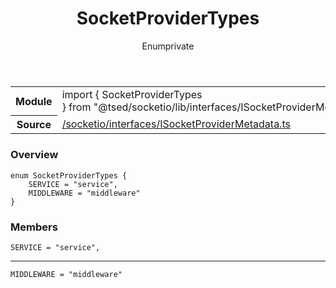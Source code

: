 
<header class="symbol-info-header"><h1 id="socketprovidertypes">SocketProviderTypes</h1><label class="symbol-info-type-label enum">Enum</label><label class="api-type-label private" title="private">private</label></header>
<!-- summary -->
<section class="symbol-info"><table class="is-full-width"><tbody><tr><th>Module</th><td><div class="lang-typescript"><span class="token keyword">import</span> { SocketProviderTypes }&nbsp;<span class="token keyword">from</span>&nbsp;<span class="token string">"@tsed/socketio/lib/interfaces/ISocketProviderMetadata"</span></div></td></tr><tr><th>Source</th><td><a href="https://github.com/Romakita/ts-express-decorators/blob/v4.26.3/src//socketio/interfaces/ISocketProviderMetadata.ts#L0-L0">/socketio/interfaces/ISocketProviderMetadata.ts</a></td></tr></tbody></table></section>
<!-- overview -->


### Overview


<pre><code class="typescript-lang ">enum SocketProviderTypes <span class="token punctuation">{</span>
    SERVICE = "service"<span class="token punctuation">,</span>
    MIDDLEWARE = "middleware"
<span class="token punctuation">}</span></code></pre>


<!-- Parameters -->

<!-- Description -->

<!-- Members -->







### Members



<div class="method-overview">
<pre><code class="typescript-lang ">SERVICE = "service"<span class="token punctuation">,</span></code></pre>
</div>




<hr/>



<div class="method-overview">
<pre><code class="typescript-lang ">MIDDLEWARE = "middleware"</code></pre>
</div>









